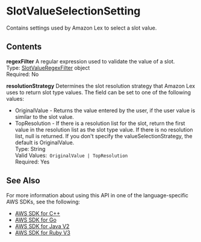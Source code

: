 # SlotValueSelectionSetting<a name="API_SlotValueSelectionSetting"></a>

Contains settings used by Amazon Lex to select a slot value\.

## Contents<a name="API_SlotValueSelectionSetting_Contents"></a>

 **regexFilter**   <a name="lexv2-Type-SlotValueSelectionSetting-regexFilter"></a>
A regular expression used to validate the value of a slot\.  
Type: [SlotValueRegexFilter](API_SlotValueRegexFilter.md) object  
Required: No

 **resolutionStrategy**   <a name="lexv2-Type-SlotValueSelectionSetting-resolutionStrategy"></a>
Determines the slot resolution strategy that Amazon Lex uses to return slot type values\. The field can be set to one of the following values:  
+ OriginalValue \- Returns the value entered by the user, if the user value is similar to the slot value\.
+ TopResolution \- If there is a resolution list for the slot, return the first value in the resolution list as the slot type value\. If there is no resolution list, null is returned\.
If you don't specify the valueSelectionStrategy, the default is OriginalValue\.   
Type: String  
Valid Values:` OriginalValue | TopResolution`   
Required: Yes

## See Also<a name="API_SlotValueSelectionSetting_SeeAlso"></a>

For more information about using this API in one of the language\-specific AWS SDKs, see the following:
+  [ AWS SDK for C\+\+](https://docs.aws.amazon.com/goto/SdkForCpp/models.lex.v2-2020-08-07/SlotValueSelectionSetting) 
+  [ AWS SDK for Go](https://docs.aws.amazon.com/goto/SdkForGoV1/models.lex.v2-2020-08-07/SlotValueSelectionSetting) 
+  [ AWS SDK for Java V2](https://docs.aws.amazon.com/goto/SdkForJavaV2/models.lex.v2-2020-08-07/SlotValueSelectionSetting) 
+  [ AWS SDK for Ruby V3](https://docs.aws.amazon.com/goto/SdkForRubyV3/models.lex.v2-2020-08-07/SlotValueSelectionSetting) 